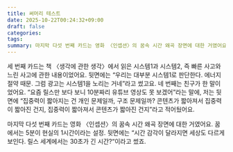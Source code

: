 ```yaml
---
title: 써머리 테스트
date: 2025-10-22T00:24:32+09:00
draft: false
categories:
tags:
summary: 마지막 다섯 번째 카드는 영화 〈인셉션〉의 꿈속 시간 왜곡 장면에 대한 거였어요. 꿈에서는 5분이 현실의 1시간이라는 설정. 뒷면에는 “시간 감각이 달라지면 세상도 다르게 보인다. 릴스 세계에서는 30초가 긴 시간?“이라고 썼죠.
---
```



세 번째 카드는 책 〈생각에 관한 생각〉에서 읽은 시스템1과 시스템2, 즉 빠른 사고와 느린 사고에 관한 내용이었어요. 뒷면에는 “우리는 대부분 시스템1로 판단한다. 에너지 절약 때문. 그럼 광고는 시스템1을 노리는 거네”라고 썼고요. 네 번째는 친구가 한 말이었어요. “요즘 릴스만 보다 보니 10분짜리 유튜브 영상도 못 보겠어”라는 말에, 저는 뒷면에 “집중력이 짧아지는 건 개인 문제일까, 구조 문제일까? 콘텐츠가 짧아져서 집중력이 짧아진 건지, 집중력이 짧아져서 콘텐츠가 짧아진 건지”라고 적어뒀어요.

  

마지막 다섯 번째 카드는 영화 〈인셉션〉의 꿈속 시간 왜곡 장면에 대한 거였어요. 꿈에서는 5분이 현실의 1시간이라는 설정. 뒷면에는 “시간 감각이 달라지면 세상도 다르게 보인다. 릴스 세계에서는 30초가 긴 시간?“이라고 썼죠.